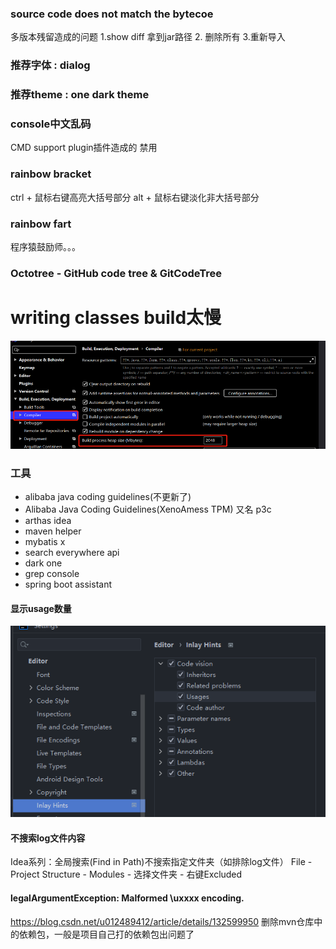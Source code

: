 ### source code does not match the bytecoe 
多版本残留造成的问题 1.show diff 拿到jar路径 2. 删除所有 3.重新导入


### 推荐字体 : dialog 

### 推荐theme : one dark theme

### console中文乱码
CMD support plugin插件造成的 禁用

### rainbow bracket
ctrl + 鼠标右键高亮大括号部分
alt + 鼠标右键淡化非大括号部分

### rainbow fart
程序猿鼓励师。。。

### Octotree - GitHub code tree & GitCodeTree

# writing classes build太慢
![img.png](img.png)

### 工具
* alibaba java coding guidelines(不更新了)
* Alibaba Java Coding Guidelines(XenoAmess TPM) 又名 p3c
* arthas idea
* maven helper
* mybatis x
* search everywhere api
* dark one
* grep console
* spring boot assistant


#### 显示usage数量
![img_1.png](img_1.png)           

#### 不搜索log文件内容 
Idea系列：全局搜索(Find in Path)不搜索指定文件夹（如排除log文件）
File - Project Structure - Modules - 选择文件夹 - 右键Excluded


#### legalArgumentException: Malformed \uxxxx encoding.
https://blog.csdn.net/u012489412/article/details/132599950
删除mvn仓库中的依赖包，一般是项目自己打的依赖包出问题了